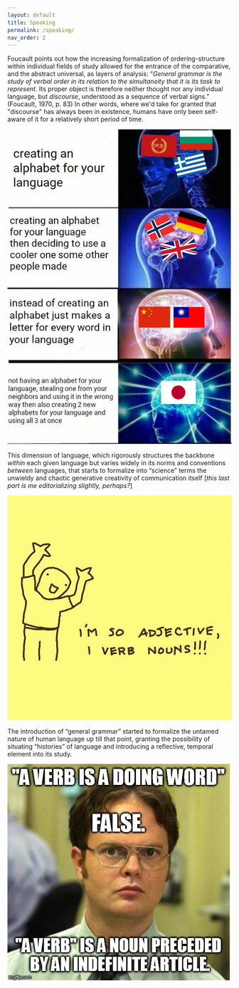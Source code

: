 ```yaml
---
layout: default
title: Speaking
permalink: /speaking/
nav_order: 2
---
```




Foucault points out how the increasing formalization of ordering-structure within individual fields of study allowed for the entrance of the comparative, and the abstract universal, as layers of analysis: “*General grammar is the study of verbal order in its relation to the simultaneity that it is its task to represent*. Its proper object is therefore neither thought nor any individual language, but *discourse*, understood as a sequence of verbal signs.” (Foucault, 1970, p. 83) In other words, where we'd take for granted that "discourse" has always been in existence, humans have only been self-aware of it for a relatively short period of time.

![option 1](../memes/languagesmeme.jpg)

This dimension of language, which rigorously structures the backbone *within* each given language but varies widely in its norms and conventions *between* languages, that starts to formalize into “science” terms the unwieldy and chaotic generative creativity of communication itself [*this last part is me editorializing slightly, perhaps?*]

![option 2](../memes/grammarmeme.jpg)

The introduction of “general grammar” started to formalize the untamed nature of human language up till that point, granting the possibility of situating “histories” of language and introducing a reflective, temporal element into its study.

![option 3](../memes/verbmeme.jpg)
